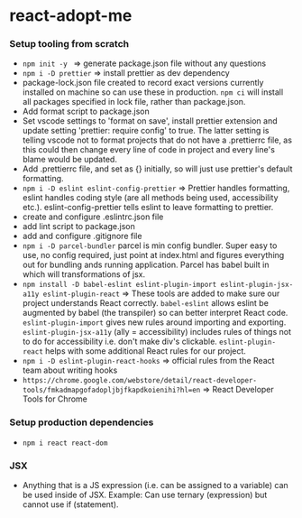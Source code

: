 # react-adopt-me

### Setup tooling from scratch

- `npm init -y ` => generate package.json file without any questions
- `npm i -D prettier` => install prettier as dev dependency
- package-lock.json file created to record exact versions currently installed on machine so can use these in production. `npm ci` will install all packages specified in lock file, rather than package.json.
- Add format script to package.json
- Set vscode settings to 'format on save', install prettier extension and update setting 'prettier: require config' to true. The latter setting is telling vscode not to format projects that do not have a .prettierrc file, as this could then change every line of code in project and every line's blame would be updated.
- Add .prettierrc file, and set as {} initially, so will just use prettier's default formatting.
- `npm i -D eslint eslint-config-prettier` => Prettier handles formatting, eslint handles coding style (are all methods being used, accessibility etc.). eslint-config-prettier tells eslint to leave formatting to prettier.
- create and configure .eslintrc.json file
- add lint script to package.json
- add and configure .gitignore file
- `npm i -D parcel-bundler` parcel is min config bundler. Super easy to use, no config required, just point at index.html and figures everything out for bundling ands running application. Parcel has babel built in which will transformations of jsx.
- `npm install -D babel-eslint eslint-plugin-import eslint-plugin-jsx-a11y eslint-plugin-react` => These tools are added to make sure our project understands React correctly. `babel-eslint` allows eslint be augmented by babel (the transpiler) so can better interpret React code. `eslint-plugin-import` gives new rules around importing and exporting. `eslint-plugin-jsx-a11y` (ally = accessibility) includes rules of things not to do for accessibility i.e. don't make div's clickable. `eslint-plugin-react` helps with some additional React rules for our project.
- `npm i -D eslint-plugin-react-hooks` => official rules from the React team about writing hooks
- `https://chrome.google.com/webstore/detail/react-developer-tools/fmkadmapgofadopljbjfkapdkoienihi?hl=en` => React Developer Tools for Chrome

### Setup production dependencies

- `npm i react react-dom`

### JSX

- Anything that is a JS expression (i.e. can be assigned to a variable) can be used inside of JSX. Example: Can use ternary (expression) but cannot use if (statement).

